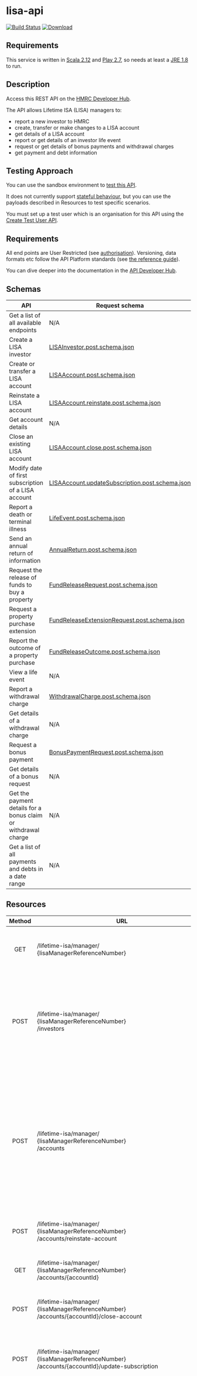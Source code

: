 # lisa-api

[![Build Status](https://travis-ci.org/hmrc/lisa-api.svg)](https://travis-ci.org/hmrc/lisa-api) [ ![Download](https://api.bintray.com/packages/hmrc/releases/lisa-api/images/download.svg) ](https://bintray.com/hmrc/releases/lisa-api/_latestVersion)

## Requirements

This service is written in [Scala 2.12](http://www.scala-lang.org/) and [Play 2.7](http://playframework.com/), so needs at least a [JRE 1.8](http://www.oracle.com/technetwork/java/javase/downloads/index.html) to run.

## Description

Access this REST API on the [HMRC Developer Hub](https://developer.service.hmrc.gov.uk/api-documentation).

The API allows Lifetime ISA (LISA) managers to:

* report a new investor to HMRC
* create, transfer or make changes to a LISA account
* get details of a LISA account
* report or get details of an investor life event
* request or get details of bonus payments and withdrawal charges
* get payment and debt information

## Testing Approach

You can use the sandbox environment to [test this API](https://developer.service.hmrc.gov.uk/api-documentation/docs/testing).

It does not currently support [stateful behaviour](https://developer.service.hmrc.gov.uk/api-documentation/docs/testing/stateful-behaviour), but you can use the payloads described in Resources to test specific scenarios.

You must set up a test user which is an organisation for this API using the [Create Test User API](https://developer.service.hmrc.gov.uk/api-documentation/docs/api/service/api-platform-test-user/1.0#_create-a-test-user-which-is-an-organisation_post_accordion).

## Requirements

All end points are User Restricted (see [authorisation](https://developer.service.hmrc.gov.uk/api-documentation/docs/authorisation)). Versioning, data formats etc follow the API Platform standards (see [the reference guide](https://developer.service.hmrc.gov.uk/api-documentation/docs/reference-guide)).

You can dive deeper into the documentation in the [API Developer Hub](https://developer.service.hmrc.gov.uk/api-documentation/docs/api/service/lisa-api/2.0).

## Schemas

| API                                                            | Request schema                                                                                                                                                                                  | Successful response schema                                                                                                                                                                                        | Error response schema                                                                                                                         |
| -------------------------------------------------------------- | ----------------------------------------------------------------------------------------------------------------------------------------------------------------------------------------------- | ----------------------------------------------------------------------------------------------------------------------------------------------------------------------------------------------------------------- | --------------------------------------------------------------------------------------------------------------------------------------------- |
| Get a list of all available endpoints                          | N/A                                                                                                                                                                                             | [LISAManager.get.schema.json](https://raw.githubusercontent.com/hmrc/lisa-api/master/resources/public/api/conf/2.0/schemas/LISAManager.get.schema.json)                                                           | [ErrorCodes.schema.json](https://raw.githubusercontent.com/hmrc/lisa-api/master/resources/public/api/conf/2.0/schemas/ErrorCodes.schema.json) |
| Create a LISA investor                                         | [LISAInvestor.post.schema.json](https://raw.githubusercontent.com/hmrc/lisa-api/master/resources/public/api/conf/2.0/schemas/LISAInvestor.post.schema.json)                                     | [LISAInvestor.post.response.schema.json](https://raw.githubusercontent.com/hmrc/lisa-api/master/resources/public/api/conf/2.0/schemas/LISAInvestor.post.response.schema.json)                                     | [ErrorCodes.schema.json](https://raw.githubusercontent.com/hmrc/lisa-api/master/resources/public/api/conf/2.0/schemas/ErrorCodes.schema.json) |
| Create or transfer a LISA account                              | [LISAAccount.post.schema.json](https://raw.githubusercontent.com/hmrc/lisa-api/master/resources/public/api/conf/2.0/schemas/LISAAccount.post.schema.json)                                       | [LISAAccount.post.response.schema.json](https://raw.githubusercontent.com/hmrc/lisa-api/master/resources/public/api/conf/2.0/schemas/LISAAccount.post.response.schema.json)                                       | [ErrorCodes.schema.json](https://raw.githubusercontent.com/hmrc/lisa-api/master/resources/public/api/conf/2.0/schemas/ErrorCodes.schema.json) |
| Reinstate a LISA account                                       | [LISAAccount.reinstate.post.schema.json](https://raw.githubusercontent.com/hmrc/lisa-api/master/resources/public/api/conf/2.0/schemas/LISAAccount.reinstate.post.schema.json)                   | [LISAAccount.reinstate.post.response.schema.json](https://raw.githubusercontent.com/hmrc/lisa-api/master/resources/public/api/conf/2.0/schemas/LISAAccount.reinstate.post.response.schema.json)                   | [ErrorCodes.schema.json](https://raw.githubusercontent.com/hmrc/lisa-api/master/resources/public/api/conf/2.0/schemas/ErrorCodes.schema.json) |
| Get account details                                            | N/A                                                                                                                                                                                             | [LISAAccount.get.schema.json](https://raw.githubusercontent.com/hmrc/lisa-api/master/resources/public/api/conf/2.0/schemas/LISAAccount.get.schema.json)                                                           | [ErrorCodes.schema.json](https://raw.githubusercontent.com/hmrc/lisa-api/master/resources/public/api/conf/2.0/schemas/ErrorCodes.schema.json) |
| Close an existing LISA account                                 | [LISAAccount.close.post.schema.json](https://raw.githubusercontent.com/hmrc/lisa-api/master/resources/public/api/conf/2.0/schemas/LISAAccount.close.post.schema.json)                           | [LISAAccount.close.post.response.schema.json](https://raw.githubusercontent.com/hmrc/lisa-api/master/resources/public/api/conf/2.0/schemas/LISAAccount.close.post.response.schema.json)                           | [ErrorCodes.schema.json](https://raw.githubusercontent.com/hmrc/lisa-api/master/resources/public/api/conf/2.0/schemas/ErrorCodes.schema.json) |
| Modify date of first subscription of a LISA account            | [LISAAccount.updateSubscription.post.schema.json](https://raw.githubusercontent.com/hmrc/lisa-api/master/resources/public/api/conf/2.0/schemas/LISAAccount.updateSubscription.post.schema.json) | [LISAAccount.updateSubscription.post.response.schema.json](https://raw.githubusercontent.com/hmrc/lisa-api/master/resources/public/api/conf/2.0/schemas/LISAAccount.updateSubscription.post.response.schema.json) | [ErrorCodes.schema.json](https://raw.githubusercontent.com/hmrc/lisa-api/master/resources/public/api/conf/2.0/schemas/ErrorCodes.schema.json) |
| Report a death or terminal illness                             | [LifeEvent.post.schema.json](https://raw.githubusercontent.com/hmrc/lisa-api/master/resources/public/api/conf/2.0/schemas/LifeEvent.post.schema.json)                                           | [LifeEvent.post.response.schema.json](https://raw.githubusercontent.com/hmrc/lisa-api/master/resources/public/api/conf/2.0/schemas/LifeEvent.post.response.schema.json)                                           | [ErrorCodes.schema.json](https://raw.githubusercontent.com/hmrc/lisa-api/master/resources/public/api/conf/2.0/schemas/ErrorCodes.schema.json) |
| Send an annual return of information                           | [AnnualReturn.post.schema.json](https://raw.githubusercontent.com/hmrc/lisa-api/master/resources/public/api/conf/2.0/schemas/AnnualReturn.post.schema.json)                                     | [AnnualReturn.post.response.schema.json](https://raw.githubusercontent.com/hmrc/lisa-api/master/resources/public/api/conf/2.0/schemas/AnnualReturn.post.schema.json)                                              | [ErrorCodes.schema.json](https://raw.githubusercontent.com/hmrc/lisa-api/master/resources/public/api/conf/2.0/schemas/ErrorCodes.schema.json) |
| Request the release of funds to buy a property                 | [FundReleaseRequest.post.schema.json](https://raw.githubusercontent.com/hmrc/lisa-api/master/resources/public/api/conf/2.0/schemas/FundReleaseRequest.post.schema.json)                         | [FundRelease.post.response.schema.json](https://raw.githubusercontent.com/hmrc/lisa-api/master/resources/public/api/conf/2.0/schemas/FundRelease.post.response.schema.json)                                       | [ErrorCodes.schema.json](https://raw.githubusercontent.com/hmrc/lisa-api/master/resources/public/api/conf/2.0/schemas/ErrorCodes.schema.json) |
| Request a property purchase extension                          | [FundReleaseExtensionRequest.post.schema.json](https://raw.githubusercontent.com/hmrc/lisa-api/master/resources/public/api/conf/2.0/schemas/FundReleaseExtensionRequest.post.schema.json)       | [Extension.post.response.schema.json](https://raw.githubusercontent.com/hmrc/lisa-api/master/resources/public/api/conf/2.0/schemas/Extension.post.response.schema.json)                                           | [ErrorCodes.schema.json](https://raw.githubusercontent.com/hmrc/lisa-api/master/resources/public/api/conf/2.0/schemas/ErrorCodes.schema.json) |
| Report the outcome of a property purchase                      | [FundReleaseOutcome.post.schema.json](https://raw.githubusercontent.com/hmrc/lisa-api/master/resources/public/api/conf/2.0/schemas/FundReleaseOutcome.post.schema.json)                         | [PurchaseOutcome.post.response.schema.json](https://raw.githubusercontent.com/hmrc/lisa-api/master/resources/public/api/conf/2.0/schemas/PurchaseOutcome.post.response.schema.json)                               | [ErrorCodes.schema.json](https://raw.githubusercontent.com/hmrc/lisa-api/master/resources/public/api/conf/2.0/schemas/ErrorCodes.schema.json) |
| View a life event                                              | N/A                                                                                                                                                                                             | [LifeEvent.get.array.schema.json](https://raw.githubusercontent.com/hmrc/lisa-api/master/resources/public/api/conf/2.0/schemas/LifeEvent.get.array.schema.json)                                                   | [ErrorCodes.schema.json](https://raw.githubusercontent.com/hmrc/lisa-api/master/resources/public/api/conf/2.0/schemas/ErrorCodes.schema.json) |
| Report a withdrawal charge                                     | [WithdrawalCharge.post.schema.json](https://raw.githubusercontent.com/hmrc/lisa-api/master/resources/public/api/conf/2.0/schemas/WithdrawalCharge.post.schema.json)                             | [WithdrawalCharge.post.response.schema.json](https://raw.githubusercontent.com/hmrc/lisa-api/master/resources/public/api/conf/2.0/schemas/WithdrawalCharge.post.response.schema.json)                             | [ErrorCodes.schema.json](https://raw.githubusercontent.com/hmrc/lisa-api/master/resources/public/api/conf/2.0/schemas/ErrorCodes.schema.json) |
| Get details of a withdrawal charge                             | N/A                                                                                                                                                                                             | [WithdrawalCharge.get.schema.json](https://raw.githubusercontent.com/hmrc/lisa-api/master/resources/public/api/conf/2.0/schemas/WithdrawalCharge.get.schema.json)                                                 | [ErrorCodes.schema.json](https://raw.githubusercontent.com/hmrc/lisa-api/master/resources/public/api/conf/2.0/schemas/ErrorCodes.schema.json) |
| Request a bonus payment                                        | [BonusPaymentRequest.post.schema.json](https://raw.githubusercontent.com/hmrc/lisa-api/master/resources/public/api/conf/2.0/schemas/BonusPaymentRequest.post.schema.json)                       | [BonusPaymentRequest.post.response.schema.json](https://raw.githubusercontent.com/hmrc/lisa-api/master/resources/public/api/conf/2.0/schemas/BonusPaymentRequest.post.response.schema.json)                       | [ErrorCodes.schema.json](https://raw.githubusercontent.com/hmrc/lisa-api/master/resources/public/api/conf/2.0/schemas/ErrorCodes.schema.json) |
| Get details of a bonus request                                 | N/A                                                                                                                                                                                             | [LISATransaction.get.response](https://raw.githubusercontent.com/hmrc/lisa-api/master/resources/public/api/conf/2.0/schemas/BonusPaymentRequest.get.schema.json)                                                  | [ErrorCodes.schema.json](https://raw.githubusercontent.com/hmrc/lisa-api/master/resources/public/api/conf/2.0/schemas/ErrorCodes.schema.json) |
| Get the payment details for a bonus claim or withdrawal charge | N/A                                                                                                                                                                                             | [InvestorPayment.get.response.schema.json](https://raw.githubusercontent.com/hmrc/lisa-api/master/resources/public/api/conf/2.0/schemas/InvestorPayment.get.response.schema.json)                                 | [ErrorCodes.schema.json](https://raw.githubusercontent.com/hmrc/lisa-api/master/resources/public/api/conf/2.0/schemas/ErrorCodes.schema.json) |
| Get a list of all payments and debts in a date range           | N/A                                                                                                                                                                                             | [LISAManager.payment.get.schema.json](https://raw.githubusercontent.com/hmrc/lisa-api/master/resources/public/api/conf/2.0/schemas/LISAManager.payment.get.schema.json)                                           | [ErrorCodes.schema.json](https://raw.githubusercontent.com/hmrc/lisa-api/master/resources/public/api/conf/2.0/schemas/ErrorCodes.schema.json) |

Resources
----------

| Method | URL                                                                                                                    | Description                                                                                                                                                                                                                                              |
| :----: | ---------------------------------------------------------------------------------------------------------------------- | -------------------------------------------------------------------------------------------------------------------------------------------------------------------------------------------------------------------------------------------------------- |
| GET    | /lifetime-isa/manager/<br>{lisaManagerReferenceNumber}                                                                 | Use a LISA manager reference to get a list of all available endpoints.                                                                                                                                                                                   |
| POST   | /lifetime-isa/manager/<br>{lisaManagerReferenceNumber}<br>/investors                                                   | Report a new LISA investor to HMRC to generate an investor ID. If the investor already exists, you will get their reference number.                                                                                                                      |
| POST   | /lifetime-isa/manager/<br>{lisaManagerReferenceNumber}<br>/accounts                                                    | Create a new account you’ve set up for an investor, or transfer an existing account from another LISA provider. If you’re creating a new account you’ll need to create a LISA investor first.                                                            |
| POST   | /lifetime-isa/manager/<br>{lisaManagerReferenceNumber}<br>/accounts/reinstate-account                                  | Re-open a LISA account that has been closed.                                                                                                                                                                                                             |
| GET    | /lifetime-isa/manager/<br>{lisaManagerReferenceNumber}<br>/accounts/{accountId}                                        | Use an account ID to get account details.                                                                                                                                                                                                                |
| POST   | /lifetime-isa/manager/<br>{lisaManagerReferenceNumber}<br>/accounts/{accountId}/close-account                          | Close an account and report the reason and date.                                                                                                                                                                                                         |
| POST   | /lifetime-isa/manager/<br>{lisaManagerReferenceNumber}<br>/accounts/{accountId}/update-subscription                    | Modify the date when the first deposit was paid after a LISA account was created.                                                                                                                                                                        |
| POST   | /lifetime-isa/manager/<br>{lisaManagerReferenceNumber}<br>/accounts/{accountId}/events                                 | Report to HMRC if an investor has been diagnosed with a terminal illness or died. You need to do this to get a lifeEventId before you can request a bonus payment from HMRC.                                                                             |
| POST   | /lifetime-isa/manager/<br>{lisaManagerReferenceNumber}<br>/accounts/{accountId}/annual-returns                         | Report details to HMRC about LISA accounts you managed in the last tax year. You can also correct a previous return of information. You cannot send or correct a return of information if the investor account is cancelled or void.                     |
| POST   | /lifetime-isa/manager/<br>{lisaManagerReferenceNumber}<br>/accounts/{accountId}/fund-releases                          | Request the release of LISA funds to buy a property. You can also correct a request by changing the withdrawal amount or property purchase date. When you make a correction, you cannot change the property details or the conveyancer reference number. |
| POST   | /lifetime-isa/manager/<br>{lisaManagerReferenceNumber}<br>/accounts/{accountId}/purchase-extensions                    | Request an extension to your request to release funds to buy a property.                                                                                                                                                                                 |
| POST   | /lifetime-isa/manager/<br>{lisaManagerReferenceNumber}<br>/accounts/{accountId}/purchase-outcomes                      | Report to HMRC if a property purchase was completed or failed.                                                                                                                                                                                           |
| GET    | /lifetime-isa/manager/<br>{lisaManagerReferenceNumber}<br>/accounts/{accountId}/events/{lifeEventId}                   | View life event data that has been submitted to HMRC. You can view death and terminal illness, property purchase funds release, property purchase extension, property purchase outcome, and annual return of information.                                |
| POST   | /lifetime-isa/manager/<br>{lisaManagerReferenceNumber}<br>/accounts/{accountId}/withdrawal-charges                     | Tell HMRC that an investor has taken money out of a LISA account without an associated life event. You can also correct a previous withdrawal charge.                                                                                                    |
| GET    | /lifetime-isa/manager/<br>{lisaManagerReferenceNumber}<br>/accounts/{accountId}/withdrawal-charges/{transactionId}     | Use an investor’s transaction ID to get a request for a withdrawal charge that has been submitted to HMRC.                                                                                                                                               |
| POST   | /lifetime-isa/manager/<br>{lisaManagerReferenceNumber}<br>/accounts/{accountId}/transactions                           | Request a bonus payment from HMRC and provide a reason for the request. You can also correct a bonus claim during or after the claim reporting period. You can repay any overpaid amounts to HMRC and receive additional payments from corrected claims. |
| GET    | /lifetime-isa/manager/<br>{lisaManagerReferenceNumber}<br>/accounts/{accountId}/transactions/{transactionId}           | Use an investor’s transaction ID to get a request for a bonus payment that has been submitted to HMRC.                                                                                                                                                   |
| GET    | /lifetime-isa/manager/<br>{lisaManagerReferenceNumber}<br>/accounts/{accountId}/transactions/{transactionId}/payments  | Use an investor’s transaction ID to get payment details for a bonus claim or withdrawal charge, including when the amount is due to be paid or collected.                                                                                                 |
| GET    | /lifetime-isa/manager/<br>{lisaManagerReferenceNumber}<br>/payments?startDate={startDate}&endDate={endDate}            | Get a list of all pending and paid payments from HMRC and due and collected debts owed to HMRC in a specific date range.                                                                                                                                 |

For more information, visit the [API Developer Hub](https://developer.service.hmrc.gov.uk/api-documentation/docs/api/service/lisa-api/2.0).

## Test data

Test data for each LISA API is available on the [HMRC Developer Hub](https://developer.service.hmrc.gov.uk/api-documentation/docs/api/service/lisa-api/2.0).

## Running locally

This service is written in [Scala](http://www.scala-lang.org/) and [Play](http://playframework.com/), so needs a [JRE](http://www.oracle.com/technetwork/java/javase/overview/index.html) to run.

Install [Service Manager](https://github.com/hmrc/service-manager), then start dependencies:

    sm --start GG_AUTH_SERVICES LISA_STUB

Start the app:

    sbt run

## Support

If you have any business-related questions, email the Software Developer Support Team (SDST) at <sdsteam@hmrc.gov.uk>

## License

This code is open source software licensed under the [Apache 2.0 License]("http://www.apache.org/licenses/LICENSE-2.0.html")

